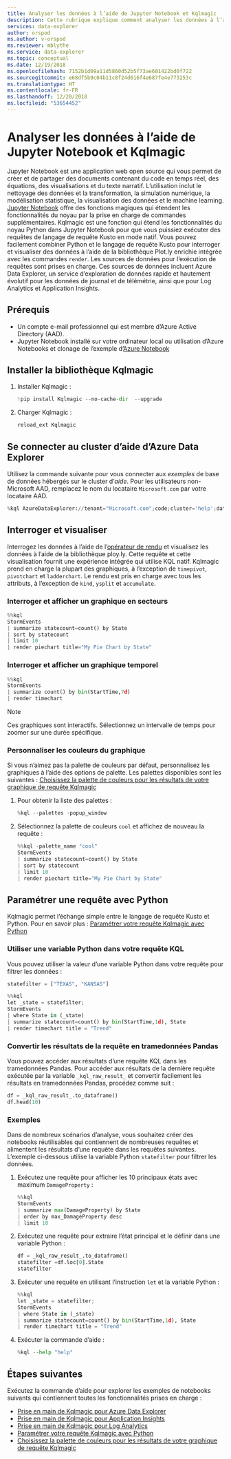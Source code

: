 ```yaml
---
title: Analyser les données à l’aide de Jupyter Notebook et Kqlmagic
description: Cette rubrique explique comment analyser les données à l’aide de Jupyter Notebook et de KQLmagic
services: data-explorer
author: orspod
ms.author: v-orspod
ms.reviewer: mblythe
ms.service: data-explorer
ms.topic: conceptual
ms.date: 12/19/2018
ms.openlocfilehash: 7152b1d09a11d5860d52b5f73ae601422bd0f722
ms.sourcegitcommit: e68df5b9c04b11c8f24d616f4e687fe4e773253c
ms.translationtype: HT
ms.contentlocale: fr-FR
ms.lasthandoff: 12/20/2018
ms.locfileid: "53654452"
---
```

# <a name="analyze-data-using-jupyter-notebook-and-kqlmagic"></a>Analyser les données à l’aide de Jupyter Notebook et Kqlmagic
Jupyter Notebook est une application web open source qui vous permet de créer et de partager des documents contenant du code en temps réel, des équations, des visualisations et du texte narratif. L’utilisation inclut le nettoyage des données et la transformation, la simulation numérique, la modélisation statistique, la visualisation des données et le machine learning.
[Jupyter Notebook](https://jupyter.org/) offre des fonctions magiques qui étendent les fonctionnalités du noyau par la prise en charge de commandes supplémentaires. Kqlmagic est une fonction qui étend les fonctionnalités du noyau Python dans Jupyter Notebook pour que vous puissiez exécuter des requêtes de langage de requête Kusto en mode natif. Vous pouvez facilement combiner Python et le langage de requête Kusto pour interroger et visualiser des données à l’aide de la bibliothèque Plot.ly enrichie intégrée avec les commandes `render`. Les sources de données pour l’exécution de requêtes sont prises en charge. Ces sources de données incluent Azure Data Explorer, un service d’exploration de données rapide et hautement évolutif pour les données de journal et de télémétrie, ainsi que pour Log Analytics et Application Insights.

## <a name="prerequisites"></a>Prérequis
- Un compte e-mail professionnel qui est membre d’Azure Active Directory (AAD).
- Jupyter Notebook installé sur votre ordinateur local ou utilisation d’Azure Notebooks et clonage de l’exemple d’[Azure Notebook](https://kustomagicsamples-manojraheja.notebooks.azure.com/j/notebooks/Getting%20Started%20with%20kqlmagic%20on%20Azure%20Data%20Explorer.ipynb)


## <a name="install-kqlmagic-library"></a>Installer la bibliothèque Kqlmagic

1. Installer Kqlmagic :

    ```python
    !pip install Kqlmagic --no-cache-dir  --upgrade
    ```

2. Charger Kqlmagic :

    ```python
    reload_ext Kqlmagic
    ```

## <a name="connect-to-the-azure-data-explorer-help-cluster"></a>Se connecter au cluster d’aide d’Azure Data Explorer

Utilisez la commande suivante pour vous connecter aux *exemples* de base de données hébergés sur le cluster d’*aide*. Pour les utilisateurs non-Microsoft AAD, remplacez le nom du locataire `Microsoft.com` par votre locataire AAD.


```python
%kql AzureDataExplorer://tenant="Microsoft.com";code;cluster='help';database='Samples'
```

## <a name="query-and-visualize"></a>Interroger et visualiser

Interrogez les données à l’aide de l’[opérateur de rendu](/azure/kusto/query/renderoperator) et visualisez les données à l’aide de la bibliothèque ploy.ly. Cette requête et cette visualisation fournit une expérience intégrée qui utilise KQL natif. Kqlmagic prend en charge la plupart des graphiques, à l’exception de `timepivot`, `pivotchart` et `ladderchart`. Le rendu est pris en charge avec tous les attributs, à l’exception de `kind`, `ysplit` et `accumulate`. 

### <a name="query-and-render-piechart"></a>Interroger et afficher un graphique en secteurs

```python
%%kql 
StormEvents 
| summarize statecount=count() by State
| sort by statecount 
| limit 10
| render piechart title="My Pie Chart by State"
```

### <a name="query-and-render-timechart"></a>Interroger et afficher un graphique temporel

```python
%%kql
StormEvents
| summarize count() by bin(StartTime,7d)
| render timechart
```

> [!NOTE]
> Ces graphiques sont interactifs. Sélectionnez un intervalle de temps pour zoomer sur une durée spécifique.

### <a name="customize-the-chart-colors"></a>Personnaliser les couleurs du graphique
Si vous n’aimez pas la palette de couleurs par défaut, personnalisez les graphiques à l’aide des options de palette. Les palettes disponibles sont les suivantes : [Choisissez la palette de couleurs pour les résultats de votre graphique de requête Kqlmagic](https://mybinder.org/v2/gh/Microsoft/jupyter-Kqlmagic/master?filepath=notebooks%2FColorYourCharts.ipynb)

1. Pour obtenir la liste des palettes :

    ```python
    %kql --palettes -popup_window
    ```

1. Sélectionnez la palette de couleurs `cool` et affichez de nouveau la requête :

    ```python
    %%kql -palette_name "cool"
    StormEvents 
    | summarize statecount=count() by State
    | sort by statecount 
    | limit 10
    | render piechart title="My Pie Chart by State"
    ```

## <a name="parametrize-a-query-with-python"></a>Paramétrer une requête avec Python

Kqlmagic permet l’échange simple entre le langage de requête Kusto et Python. Pour en savoir plus : [Paramétrer votre requête Kqlmagic avec Python](https://mybinder.org/v2/gh/Microsoft/jupyter-Kqlmagic/master?filepath=notebooks%2FParametrizeYourQuery.ipynb) 

### <a name="use-a-python-variable-in-your-kql-query"></a>Utiliser une variable Python dans votre requête KQL

Vous pouvez utiliser la valeur d’une variable Python dans votre requête pour filtrer les données :

```python
statefilter = ["TEXAS", "KANSAS"]
```

```python
%%kql
let _state = statefilter;
StormEvents 
| where State in (_state) 
| summarize statecount=count() by bin(StartTime,1d), State
| render timechart title = "Trend"
```

### <a name="convert-query-results-to-pandas-dataframe"></a>Convertir les résultats de la requête en tramedonnées Pandas 

Vous pouvez accéder aux résultats d’une requête KQL dans les tramedonnées Pandas. Pour accéder aux résultats de la dernière requête exécutée par la variable `_kql_raw_result_` et convertir facilement les résultats en tramedonnées Pandas, procédez comme suit :

```python
df = _kql_raw_result_.to_dataframe()
df.head(10)
```

### <a name="example"></a>Exemples 

Dans de nombreux scénarios d’analyse, vous souhaitez créer des notebooks réutilisables qui contiennent de nombreuses requêtes et alimentent les résultats d’une requête dans les requêtes suivantes. L’exemple ci-dessous utilise la variable Python `statefilter` pour filtrer les données.

1. Exécutez une requête pour afficher les 10 principaux états avec maximum `DamageProperty` :

    ```python
    %%kql
    StormEvents 
    | summarize max(DamageProperty) by State
    | order by max_DamageProperty desc
    | limit 10
    ```

1. Exécutez une requête pour extraire l’état principal et le définir dans une variable Python :

    ```python
    df = _kql_raw_result_.to_dataframe()
    statefilter =df.loc[0].State
    statefilter
    ```

1. Exécuter une requête en utilisant l’instruction `let` et la variable Python :

    ```python
    %%kql
    let _state = statefilter;
    StormEvents 
    | where State in (_state) 
    | summarize statecount=count() by bin(StartTime,1d), State
    | render timechart title = "Trend"
    ```

1. Exécuter la commande d’aide : 

    ```python
    %kql --help "help"
    ```

## <a name="next-steps"></a>Étapes suivantes
    
Exécutez la commande d’aide pour explorer les exemples de notebooks suivants qui contiennent toutes les fonctionnalités prises en charge :
- [Prise en main de Kqlmagic pour Azure Data Explorer](https://mybinder.org/v2/gh/Microsoft/jupyter-Kqlmagic/master?filepath=notebooks%2FQuickStart.ipynb) 
- [Prise en main de Kqlmagic pour Application Insights](https://mybinder.org/v2/gh/Microsoft/jupyter-Kqlmagic/master?filepath=notebooks%2FQuickStartAI.ipynb) 
- [Prise en main de Kqlmagic pour Log Analytics](https://mybinder.org/v2/gh/Microsoft/jupyter-Kqlmagic/master?filepath=notebooks%2FQuickStartLA.ipynb) 
- [Paramétrer votre requête Kqlmagic avec Python](https://mybinder.org/v2/gh/Microsoft/jupyter-Kqlmagic/master?filepath=notebooks%2FParametrizeYourQuery.ipynb) 
- [Choisissez la palette de couleurs pour les résultats de votre graphique de requête Kqlmagic](https://mybinder.org/v2/gh/Microsoft/jupyter-Kqlmagic/master?filepath=notebooks%2FColorYourCharts.ipynb)



